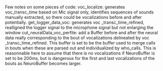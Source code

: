 Few notes on some pieces of code:
voc_localize: generates voc_transc_time based on Mic signal only, identifies sequences of sounds manually extracted, so there could be vocalizations before and after potentially.
get_logger_data_voc: generates voc _transc_time_refined, realligned the logger signal to the microphone signal but not enlarging the window
cut_neuralData_voc_perfile: add a Buffer before and after the neural data really corresponding to the bout of vocalizations delineated by voc _transc_time_refined. This buffer is set to be the buffer used to merge calls in bouts when these are parsed out and individualized by who_calls. This is reasonnable here to assume that there is no vocalizations if NeuroBuffer is set to be 200ms, but is dangerous for the first and last vocalizations of the bouts as NeuroBuffer becomes larger.
